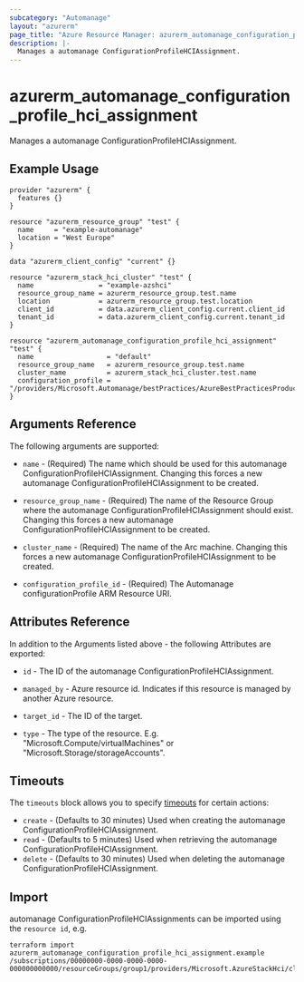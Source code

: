 ```yaml
---
subcategory: "Automanage"
layout: "azurerm"
page_title: "Azure Resource Manager: azurerm_automanage_configuration_profile_hci_assignment"
description: |-
  Manages a automanage ConfigurationProfileHCIAssignment.
---
```


# azurerm_automanage_configuration_profile_hci_assignment

Manages a automanage ConfigurationProfileHCIAssignment.

## Example Usage

```hcl
provider "azurerm" {
  features {}
}

resource "azurerm_resource_group" "test" {
  name     = "example-automanage"
  location = "West Europe"
}

data "azurerm_client_config" "current" {}

resource "azurerm_stack_hci_cluster" "test" {
  name                = "example-azshci"
  resource_group_name = azurerm_resource_group.test.name
  location            = azurerm_resource_group.test.location
  client_id           = data.azurerm_client_config.current.client_id
  tenant_id           = data.azurerm_client_config.current.tenant_id
}

resource "azurerm_automanage_configuration_profile_hci_assignment" "test" {
  name                  = "default"
  resource_group_name   = azurerm_resource_group.test.name
  cluster_name          = azurerm_stack_hci_cluster.test.name
  configuration_profile = "/providers/Microsoft.Automanage/bestPractices/AzureBestPracticesProduction"
}
```

## Arguments Reference

The following arguments are supported:

* `name` - (Required) The name which should be used for this automanage ConfigurationProfileHCIAssignment. Changing this forces a new automanage ConfigurationProfileHCIAssignment to be created.

* `resource_group_name` - (Required) The name of the Resource Group where the automanage ConfigurationProfileHCIAssignment should exist. Changing this forces a new automanage ConfigurationProfileHCIAssignment to be created.

* `cluster_name` - (Required) The name of the Arc machine. Changing this forces a new automanage ConfigurationProfileHCIAssignment to be created.

* `configuration_profile_id` - (Required) The Automanage configurationProfile ARM Resource URI.

## Attributes Reference

In addition to the Arguments listed above - the following Attributes are exported:

* `id` - The ID of the automanage ConfigurationProfileHCIAssignment.

* `managed_by` - Azure resource id. Indicates if this resource is managed by another Azure resource.

* `target_id` - The ID of the target.

* `type` - The type of the resource. E.g. "Microsoft.Compute/virtualMachines" or "Microsoft.Storage/storageAccounts".

## Timeouts

The `timeouts` block allows you to specify [timeouts](https://www.terraform.io/docs/configuration/resources.html#timeouts) for certain actions:

* `create` - (Defaults to 30 minutes) Used when creating the automanage ConfigurationProfileHCIAssignment.
* `read` - (Defaults to 5 minutes) Used when retrieving the automanage ConfigurationProfileHCIAssignment.
* `delete` - (Defaults to 30 minutes) Used when deleting the automanage ConfigurationProfileHCIAssignment.

## Import

automanage ConfigurationProfileHCIAssignments can be imported using the `resource id`, e.g.

```shell
terraform import azurerm_automanage_configuration_profile_hci_assignment.example /subscriptions/00000000-0000-0000-0000-000000000000/resourceGroups/group1/providers/Microsoft.AzureStackHci/clusters/cluster1/providers/Microsoft.Automanage/configurationProfileAssignments/configurationProfileAssignment1
```
